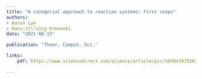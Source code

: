 ```yaml
---
title: "A categorial approach to reaction systems: First steps"
authors:
- Aaron Lye
- Hans-J{\"o}rg Kreowski 
date: "2021-08-15"

publication: "Theor. Comput. Sci."

links:
    pdf: https://www.sciencedirect.com/science/article/pii/S0304397520304667/pdfft?md5=d7b9be7c8174354a2bd6675651119c80&pid=1-s2.0-S0304397520304667-main.pdf

--- 
```

